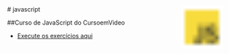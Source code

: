 <img src="index/assets/images/logo-javascript.png" align="right" width="100">
# javascript
    
##Curso de JavaScript do CursoemVideo

 * <p><a href="https://erikaestudar.github.io/javascript/index/index.html">Execute os exercícios aqui</a></p>
